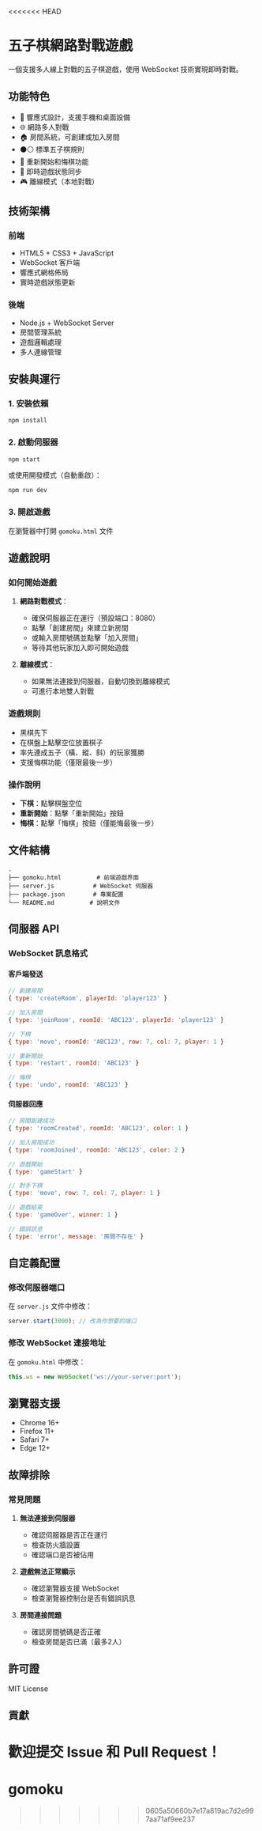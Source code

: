 <<<<<<< HEAD
# 五子棋網路對戰遊戲

一個支援多人線上對戰的五子棋遊戲，使用 WebSocket 技術實現即時對戰。

## 功能特色

- 📱 響應式設計，支援手機和桌面設備
- 🌐 網路多人對戰
- 🏠 房間系統，可創建或加入房間
- ⚫⚪ 標準五子棋規則
- 🔄 重新開始和悔棋功能
- 💬 即時遊戲狀態同步
- 🎮 離線模式（本地對戰）

## 技術架構

### 前端
- HTML5 + CSS3 + JavaScript
- WebSocket 客戶端
- 響應式網格佈局
- 實時遊戲狀態更新

### 後端
- Node.js + WebSocket Server
- 房間管理系統
- 遊戲邏輯處理
- 多人連線管理

## 安裝與運行

### 1. 安裝依賴
```bash
npm install
```

### 2. 啟動伺服器
```bash
npm start
```

或使用開發模式（自動重啟）：
```bash
npm run dev
```

### 3. 開啟遊戲
在瀏覽器中打開 `gomoku.html` 文件

## 遊戲說明

### 如何開始遊戲

1. **網路對戰模式**：
   - 確保伺服器正在運行（預設端口：8080）
   - 點擊「創建房間」來建立新房間
   - 或輸入房間號碼並點擊「加入房間」
   - 等待其他玩家加入即可開始遊戲

2. **離線模式**：
   - 如果無法連接到伺服器，自動切換到離線模式
   - 可進行本地雙人對戰

### 遊戲規則

- 黑棋先下
- 在棋盤上點擊空位放置棋子
- 率先連成五子（橫、縱、斜）的玩家獲勝
- 支援悔棋功能（僅限最後一步）

### 操作說明

- **下棋**：點擊棋盤空位
- **重新開始**：點擊「重新開始」按鈕
- **悔棋**：點擊「悔棋」按鈕（僅能悔最後一步）

## 文件結構

```
.
├── gomoku.html          # 前端遊戲界面
├── server.js           # WebSocket 伺服器
├── package.json        # 專案配置
└── README.md          # 說明文件
```

## 伺服器 API

### WebSocket 訊息格式

#### 客戶端發送

```javascript
// 創建房間
{ type: 'createRoom', playerId: 'player123' }

// 加入房間
{ type: 'joinRoom', roomId: 'ABC123', playerId: 'player123' }

// 下棋
{ type: 'move', roomId: 'ABC123', row: 7, col: 7, player: 1 }

// 重新開始
{ type: 'restart', roomId: 'ABC123' }

// 悔棋
{ type: 'undo', roomId: 'ABC123' }
```

#### 伺服器回應

```javascript
// 房間創建成功
{ type: 'roomCreated', roomId: 'ABC123', color: 1 }

// 加入房間成功
{ type: 'roomJoined', roomId: 'ABC123', color: 2 }

// 遊戲開始
{ type: 'gameStart' }

// 對手下棋
{ type: 'move', row: 7, col: 7, player: 1 }

// 遊戲結束
{ type: 'gameOver', winner: 1 }

// 錯誤訊息
{ type: 'error', message: '房間不存在' }
```

## 自定義配置

### 修改伺服器端口
在 `server.js` 文件中修改：
```javascript
server.start(3000); // 改為你想要的端口
```

### 修改 WebSocket 連接地址
在 `gomoku.html` 中修改：
```javascript
this.ws = new WebSocket('ws://your-server:port');
```

## 瀏覽器支援

- Chrome 16+
- Firefox 11+
- Safari 7+
- Edge 12+

## 故障排除

### 常見問題

1. **無法連接到伺服器**
   - 確認伺服器是否正在運行
   - 檢查防火牆設置
   - 確認端口是否被佔用

2. **遊戲無法正常顯示**
   - 確認瀏覽器支援 WebSocket
   - 檢查瀏覽器控制台是否有錯誤訊息

3. **房間連接問題**
   - 確認房間號碼是否正確
   - 檢查房間是否已滿（最多2人）

## 許可證

MIT License

## 貢獻

歡迎提交 Issue 和 Pull Request！
=======
# gomoku
>>>>>>> 0605a50660b7e17a819ac7d2e997aa71af9ee237
